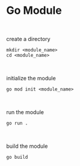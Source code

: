 # Go Module
<br/>

create a directory
```
mkdir <module_name>
cd <module_name>
```

<br/>

initialize the module
```
go mod init <module_name>
```

<br/>

run the module
```
go run .
```

<br/>

build the module
```
go build
```
